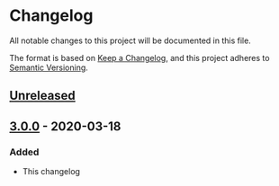 # Changelog

All notable changes to this project will be documented in this file.

The format is based on [Keep a Changelog](https://keepachangelog.com/en/1.0.0/),
and this project adheres to [Semantic Versioning](https://semver.org/spec/v2.0.0.html).

## [Unreleased]

## [3.0.0] - 2020-03-18

### Added

- This changelog

[unreleased]: https://github.com/soywod/react-captain/compare/v3.0.0...HEAD
[3.0.0]: https://github.com/soywod/react-captain/releases/tag/v3.0.0
